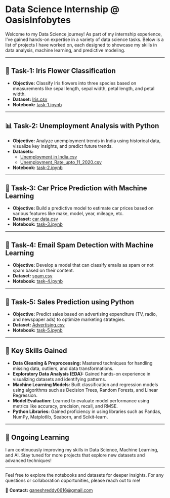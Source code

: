 # Data Science Internship @ OasisInfobytes

Welcome to my Data Science journey! As part of my internship experience, I’ve gained hands-on expertise in a variety of data science tasks. Below is a list of projects I have worked on, each designed to showcase my skills in data analysis, machine learning, and predictive modeling.

---

## 🌸 Task-1: Iris Flower Classification

- **Objective:** Classify Iris flowers into three species based on measurements like sepal length, sepal width, petal length, and petal width.
- **Dataset:** [Iris.csv](./task-1/Iris.csv)
- **Notebook:** [task-1.ipynb](./task-1/IRIS%20Flower%20Classification%20task-1.ipynb)

---

## 📊 Task-2: Unemployment Analysis with Python

- **Objective:** Analyze unemployment trends in India using historical data, visualize key insights, and predict future trends.
- **Datasets:** 
  - [Unemployment in India.csv](./task-2/Unemployment%20in%20India.csv)
  - [Unemployment_Rate_upto_11_2020.csv](./task-2/Unemployment_Rate_upto_11_2020.csv)
- **Notebook:** [task-2.ipynb](./task-2/Unemployement%20Analysis%20with%20Python%20task-2.ipynb)

---

## 🚗 Task-3: Car Price Prediction with Machine Learning

- **Objective:** Build a predictive model to estimate car prices based on various features like make, model, year, mileage, etc.
- **Dataset:** [car data.csv](./car%20data.csv)
- **Notebook:** [task-3.ipynb](./task-3.ipynb)

---

## 📧 Task-4: Email Spam Detection with Machine Learning

- **Objective:** Develop a model that can classify emails as spam or not spam based on their content.
- **Dataset:** [spam.csv](./spam.csv)
- **Notebook:** [task-4.ipynb](./task-4.ipynb)

---

## 💼 Task-5: Sales Prediction using Python

- **Objective:** Predict sales based on advertising expenditure (TV, radio, and newspaper ads) to optimize marketing strategies.
- **Dataset:** [Advertising.csv](./Advertising.csv)
- **Notebook:** [task-5.ipynb](./task-5.ipynb)

---

## 🧠 Key Skills Gained

- **Data Cleaning & Preprocessing:** Mastered techniques for handling missing data, outliers, and data transformations.
- **Exploratory Data Analysis (EDA):** Gained hands-on experience in visualizing datasets and identifying patterns.
- **Machine Learning Models:** Built classification and regression models using algorithms such as Decision Trees, Random Forests, and Linear Regression.
- **Model Evaluation:** Learned to evaluate model performance using metrics like accuracy, precision, recall, and RMSE.
- **Python Libraries:** Gained proficiency in using libraries such as Pandas, NumPy, Matplotlib, Seaborn, and Scikit-learn.

---

## 🌱 Ongoing Learning

I am continuously improving my skills in Data Science, Machine Learning, and AI. Stay tuned for more projects that explore new datasets and advanced techniques!

---

Feel free to explore the notebooks and datasets for deeper insights. For any questions or collaboration opportunities, please reach out to me!

📧 **Contact:** [ganeshreddy0616@gmail.com](mailto:ganeshreddy0616@gmail.com)
